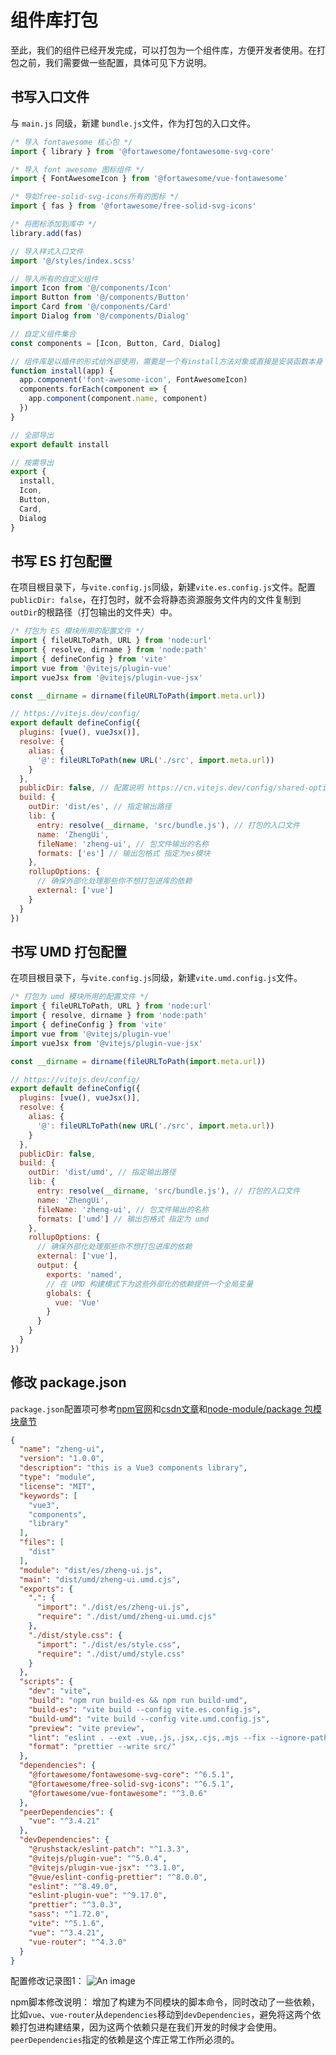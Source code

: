 # 组件库打包

至此，我们的组件已经开发完成，可以打包为一个组件库，方便开发者使用。在打包之前，我们需要做一些配置，具体可见下方说明。

## 书写入口文件

与 `main.js` 同级，新建 `bundle.js`文件，作为打包的入口文件。

```js
/* 导入 fontawesome 核心包 */
import { library } from '@fortawesome/fontawesome-svg-core'

/* 导入 font awesome 图标组件 */
import { FontAwesomeIcon } from '@fortawesome/vue-fontawesome'

/* 导如free-solid-svg-icons所有的图标 */
import { fas } from '@fortawesome/free-solid-svg-icons'

/* 将图标添加到库中 */
library.add(fas)

// 导入样式入口文件
import '@/styles/index.scss'

// 导入所有的自定义组件
import Icon from '@/components/Icon'
import Button from '@/components/Button'
import Card from '@/components/Card'
import Dialog from '@/components/Dialog'

// 自定义组件集合
const components = [Icon, Button, Card, Dialog]

// 组件库是以插件的形式给外部使用，需要是一个有install方法对象或直接是安装函数本身
function install(app) {
  app.component('font-awesome-icon', FontAwesomeIcon)
  components.forEach(component => {
    app.component(component.name, component)
  })
}

// 全部导出
export default install

// 按需导出
export {
  install,
  Icon,
  Button,
  Card,
  Dialog
}
```

## 书写 ES 打包配置

在项目根目录下，与`vite.config.js`同级，新建`vite.es.config.js`文件。配置`publicDir: false`，在打包时，就不会将静态资源服务文件内的文件复制到`outDir`的根路径（打包输出的文件夹）中。

```js
/* 打包为 ES 模块所用的配置文件 */
import { fileURLToPath, URL } from 'node:url'
import { resolve, dirname } from 'node:path'
import { defineConfig } from 'vite'
import vue from '@vitejs/plugin-vue'
import vueJsx from '@vitejs/plugin-vue-jsx'

const __dirname = dirname(fileURLToPath(import.meta.url))

// https://vitejs.dev/config/
export default defineConfig({
  plugins: [vue(), vueJsx()],
  resolve: {
    alias: {
      '@': fileURLToPath(new URL('./src', import.meta.url))
    }
  },
  publicDir: false, // 配置说明 https://cn.vitejs.dev/config/shared-options.html#publicdir
  build: {
    outDir: 'dist/es', // 指定输出路径
    lib: {
      entry: resolve(__dirname, 'src/bundle.js'), // 打包的入口文件
      name: 'ZhengUi',
      fileName: 'zheng-ui', // 包文件输出的名称
      formats: ['es'] // 输出包格式 指定为es模块
    },
    rollupOptions: {
      // 确保外部化处理那些你不想打包进库的依赖
      external: ['vue']
    }
  }
})

```

## 书写 UMD 打包配置

在项目根目录下，与`vite.config.js`同级，新建`vite.umd.config.js`文件。

```js
/* 打包为 umd 模块所用的配置文件 */
import { fileURLToPath, URL } from 'node:url'
import { resolve, dirname } from 'node:path'
import { defineConfig } from 'vite'
import vue from '@vitejs/plugin-vue'
import vueJsx from '@vitejs/plugin-vue-jsx'

const __dirname = dirname(fileURLToPath(import.meta.url))

// https://vitejs.dev/config/
export default defineConfig({
  plugins: [vue(), vueJsx()],
  resolve: {
    alias: {
      '@': fileURLToPath(new URL('./src', import.meta.url))
    }
  },
  publicDir: false,
  build: {
    outDir: 'dist/umd', // 指定输出路径
    lib: {
      entry: resolve(__dirname, 'src/bundle.js'), // 打包的入口文件
      name: 'ZhengUi',
      fileName: 'zheng-ui', // 包文件输出的名称
      formats: ['umd'] // 输出包格式 指定为 umd
    },
    rollupOptions: {
      // 确保外部化处理那些你不想打包进库的依赖
      external: ['vue'],
      output: {
        exports: 'named',
        // 在 UMD 构建模式下为这些外部化的依赖提供一个全局变量
        globals: {
          vue: 'Vue'
        }
      }
    }
  }
})

```

## 修改 package.json

`package.json`配置项可参考[npm官网](https://npm.nodejs.cn/cli/v10/configuring-npm/package-json)和[csdn文章](https://blog.csdn.net/qq_34703156/article/details/121401990)和[node-module/package 包模块章节](https://nodejs.cn/api/packages.html)

```json
{
  "name": "zheng-ui",
  "version": "1.0.0",
  "description": "this is a Vue3 components library",
  "type": "module",
  "license": "MIT",
  "keywords": [
    "vue3",
    "components",
    "library"
  ],
  "files": [
    "dist"
  ],
  "module": "dist/es/zheng-ui.js",
  "main": "dist/umd/zheng-ui.umd.cjs",
  "exports": {
    ".": {
      "import": "./dist/es/zheng-ui.js",
      "require": "./dist/umd/zheng-ui.umd.cjs"
    },
    "./dist/style.css": {
      "import": "./dist/es/style.css",
      "require": "./dist/umd/style.css"
    }
  },
  "scripts": {
    "dev": "vite",
    "build": "npm run build-es && npm run build-umd",
    "build-es": "vite build --config vite.es.config.js",
    "build-umd": "vite build --config vite.umd.config.js",
    "preview": "vite preview",
    "lint": "eslint . --ext .vue,.js,.jsx,.cjs,.mjs --fix --ignore-path .gitignore",
    "format": "prettier --write src/"
  },
  "dependencies": {
    "@fortawesome/fontawesome-svg-core": "^6.5.1",
    "@fortawesome/free-solid-svg-icons": "^6.5.1",
    "@fortawesome/vue-fontawesome": "^3.0.6"
  },
  "peerDependencies": {
    "vue": "^3.4.21"
  },
  "devDependencies": {
    "@rushstack/eslint-patch": "^1.3.3",
    "@vitejs/plugin-vue": "^5.0.4",
    "@vitejs/plugin-vue-jsx": "^3.1.0",
    "@vue/eslint-config-prettier": "^8.0.0",
    "eslint": "^8.49.0",
    "eslint-plugin-vue": "^9.17.0",
    "prettier": "^3.0.3",
    "sass": "^1.72.0",
    "vite": "^5.1.6",
    "vue": "^3.4.21",
    "vue-router": "^4.3.0"
  }
}
```

配置修改记录图1：
![An image](/images/component-library/bundle-git.png)

npm脚本修改说明：
增加了构建为不同模块的脚本命令，同时改动了一些依赖，比如`vue`、`vue-router`从`dependencies`移动到`devDependencies`，避免将这两个依赖打包进构建结果，因为这两个依赖只是在我们开发的时候才会使用。`peerDependencies`指定的依赖是这个库正常工作所必须的。
